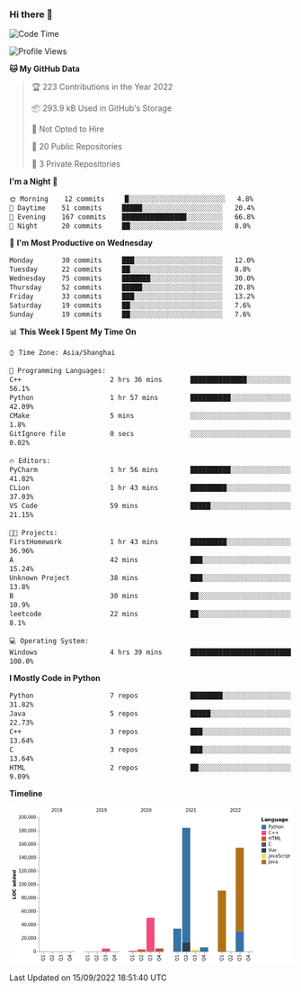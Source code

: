### Hi there 👋

<!--START_SECTION:waka-->
![Code Time](http://img.shields.io/badge/Code%20Time-554%20hrs%206%20mins-blue)

![Profile Views](http://img.shields.io/badge/Profile%20Views-0-blue)

**🐱 My GitHub Data** 

> 🏆 223 Contributions in the Year 2022
 > 
> 📦 293.9 kB Used in GitHub's Storage 
 > 
> 🚫 Not Opted to Hire
 > 
> 📜 20 Public Repositories 
 > 
> 🔑 3 Private Repositories  
 > 
**I'm a Night 🦉** 

```text
🌞 Morning    12 commits     █░░░░░░░░░░░░░░░░░░░░░░░░   4.8% 
🌆 Daytime    51 commits     █████░░░░░░░░░░░░░░░░░░░░   20.4% 
🌃 Evening    167 commits    ████████████████░░░░░░░░░   66.8% 
🌙 Night      20 commits     ██░░░░░░░░░░░░░░░░░░░░░░░   8.0%

```
📅 **I'm Most Productive on Wednesday** 

```text
Monday       30 commits     ███░░░░░░░░░░░░░░░░░░░░░░   12.0% 
Tuesday      22 commits     ██░░░░░░░░░░░░░░░░░░░░░░░   8.8% 
Wednesday    75 commits     ███████░░░░░░░░░░░░░░░░░░   30.0% 
Thursday     52 commits     █████░░░░░░░░░░░░░░░░░░░░   20.8% 
Friday       33 commits     ███░░░░░░░░░░░░░░░░░░░░░░   13.2% 
Saturday     19 commits     ██░░░░░░░░░░░░░░░░░░░░░░░   7.6% 
Sunday       19 commits     ██░░░░░░░░░░░░░░░░░░░░░░░   7.6%

```


📊 **This Week I Spent My Time On** 

```text
⌚︎ Time Zone: Asia/Shanghai

💬 Programming Languages: 
C++                      2 hrs 36 mins       ██████████████░░░░░░░░░░░   56.1% 
Python                   1 hr 57 mins        ██████████░░░░░░░░░░░░░░░   42.09% 
CMake                    5 mins              ░░░░░░░░░░░░░░░░░░░░░░░░░   1.8% 
GitIgnore file           0 secs              ░░░░░░░░░░░░░░░░░░░░░░░░░   0.02%

🔥 Editors: 
PyCharm                  1 hr 56 mins        ██████████░░░░░░░░░░░░░░░   41.82% 
CLion                    1 hr 43 mins        █████████░░░░░░░░░░░░░░░░   37.03% 
VS Code                  59 mins             █████░░░░░░░░░░░░░░░░░░░░   21.15%

🐱‍💻 Projects: 
FirstHomework            1 hr 43 mins        █████████░░░░░░░░░░░░░░░░   36.96% 
A                        42 mins             ███░░░░░░░░░░░░░░░░░░░░░░   15.24% 
Unknown Project          38 mins             ███░░░░░░░░░░░░░░░░░░░░░░   13.8% 
B                        30 mins             ██░░░░░░░░░░░░░░░░░░░░░░░   10.9% 
leetcode                 22 mins             ██░░░░░░░░░░░░░░░░░░░░░░░   8.1%

💻 Operating System: 
Windows                  4 hrs 39 mins       █████████████████████████   100.0%

```

**I Mostly Code in Python** 

```text
Python                   7 repos             ████████░░░░░░░░░░░░░░░░░   31.82% 
Java                     5 repos             █████░░░░░░░░░░░░░░░░░░░░   22.73% 
C++                      3 repos             ███░░░░░░░░░░░░░░░░░░░░░░   13.64% 
C                        3 repos             ███░░░░░░░░░░░░░░░░░░░░░░   13.64% 
HTML                     2 repos             ██░░░░░░░░░░░░░░░░░░░░░░░   9.09%

```


**Timeline**

![Chart not found](https://raw.githubusercontent.com/SuperMaxine/SuperMaxine/main/charts/bar_graph.png) 


 Last Updated on 15/09/2022 18:51:40 UTC
<!--END_SECTION:waka-->

<!--
**SuperMaxine/SuperMaxine** is a ✨ _special_ ✨ repository because its `README.md` (this file) appears on your GitHub profile.

Here are some ideas to get you started:

- 🔭 I’m currently working on ...
- 🌱 I’m currently learning ...
- 👯 I’m looking to collaborate on ...
- 🤔 I’m looking for help with ...
- 💬 Ask me about ...
- 📫 How to reach me: ...
- 😄 Pronouns: ...
- ⚡ Fun fact: ...
-->


